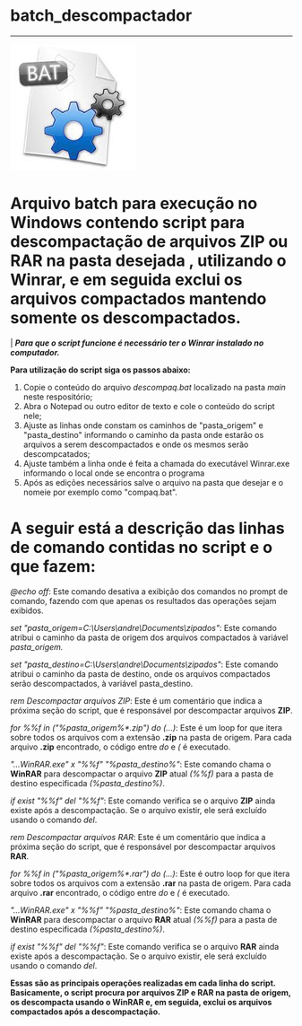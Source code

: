 # batch_descompactador
---
<img src="/imagens/batch.png"> 

# Arquivo batch para execução no Windows contendo script para descompactação de arquivos ZIP ou RAR na pasta desejada , utilizando o Winrar, e em seguida exclui os arquivos compactados mantendo somente os descompactados.

| _**Para que o script funcione é necessário ter o Winrar instalado no computador.**_ 

**Para utilização do script siga os passos abaixo:** </br>

1) Copie o conteúdo do arquivo _descompaq.bat_ localizado na pasta _main_ neste respositório;
2) Abra o Notepad ou outro editor de texto e cole o conteúdo do script nele;
3) Ajuste as linhas onde constam os caminhos de "pasta_origem" e "pasta_destino" informando o caminho da pasta onde estarão os arquivos a serem descompactados e onde os mesmos serão descompcatados;
4) Ajuste também a linha onde é feita a chamada do executável Winrar.exe informando o local onde se encontra o programa
5) Após as edições necessários salve o arquivo na pasta que desejar e o nomeie por exemplo como "compaq.bat". </br>

# A seguir está a descrição das linhas de comando contidas no script e o que fazem: </br>

_@echo off_: Este comando desativa a exibição dos comandos no prompt de comando, fazendo com que apenas os resultados das operações sejam exibidos.

_set "pasta_origem=C:\Users\andre\Documents\zipados"_: Este comando atribui o caminho da pasta de origem dos arquivos compactados à variável _pasta_origem._

_set "pasta_destino=C:\Users\andre\Documents\zipados"_: Este comando atribui o caminho da pasta de destino, onde os arquivos compactados serão descompactados, à variável pasta_destino.

_rem Descompactar arquivos ZIP_: Este é um comentário que indica a próxima seção do script, que é responsável por descompactar arquivos **ZIP**.

_for %%f in ("%pasta_origem%\*.zip") do (...)_: Este é um loop for que itera sobre todos os arquivos com a extensão **.zip** na pasta de origem. Para cada arquivo **.zip** encontrado, o código entre _do_ e _(_ é executado.

_"...WinRAR.exe" x "%%f" "%pasta_destino%"_: Este comando chama o **WinRAR** para descompactar o arquivo **ZIP** atual _(%%f)_ para a pasta de destino especificada _(%pasta_destino%)_.

_if exist "%%f" del "%%f"_: Este comando verifica se o arquivo **ZIP** ainda existe após a descompactação. Se o arquivo existir, ele será excluído usando o comando _del_.

_rem Descompactar arquivos RAR_: Este é um comentário que indica a próxima seção do script, que é responsável por descompactar arquivos **RAR**.

_for %%f in ("%pasta_origem%\*.rar") do (...)_: Este é outro loop for que itera sobre todos os arquivos com a extensão **.rar** na pasta de origem. Para cada arquivo **.rar** encontrado, o código entre _do_ e _(_ é executado.

_"...WinRAR.exe" x "%%f" "%pasta_destino%"_: Este comando chama o **WinRAR** para descompactar o arquivo **RAR** atual _(%%f)_ para a pasta de destino especificada _(%pasta_destino%)_.

_if exist "%%f" del "%%f"_: Este comando verifica se o arquivo **RAR** ainda existe após a descompactação. Se o arquivo existir, ele será excluído usando o comando _del_. </br>

**Essas são as principais operações realizadas em cada linha do script. Basicamente, o script procura por arquivos ZIP e RAR na pasta de origem, os descompacta usando o WinRAR e, em seguida, exclui os arquivos compactados após a descompactação.**





